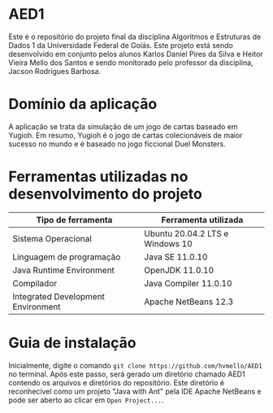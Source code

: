 # AED1
Este é o repositório do projeto final da disciplina Algoritmos e Estruturas de Dados 1 da Universidade Federal de Goiás. Este projeto está sendo desenvolvido em conjunto pelos alunos Karlos Daniel Pires da Silva e Heitor Vieira Mello dos Santos e sendo monitorado pelo professor da disciplina, Jacson Rodrigues Barbosa.

# Domínio da aplicação
A aplicação se trata da simulação de um jogo de cartas baseado em Yugioh. Em resumo, Yugioh é o jogo de cartas colecionáveis de maior sucesso no mundo e é baseado no jogo ficcional Duel Monsters.

# Ferramentas utilizadas no desenvolvimento do projeto
| Tipo de ferramenta  | Ferramenta utilizada  |
| ------------ | ------------ |
| Sistema Operacional  | Ubuntu 20.04.2 LTS e Windows 10  |
| Linguagem de programação  | Java SE 11.0.10 |
| Java Runtime Environment  | OpenJDK 11.0.10  |
| Compilador  | Java Compiler 11.0.10 |
| Integrated Development Environment  | Apache NetBeans 12.3 |

# Guia de instalação
Inicialmente, digite o comando `git clone https://github.com/hvmello/AED1` no terminal.
Após este passo, será gerado um diretório chamado AED1 contendo os arquivos e diretórios do repositório. Este diretório é reconhecível como um projeto "Java with Ant" pela IDE Apache NetBeans e pode ser aberto ao clicar em `Open Project...`.
